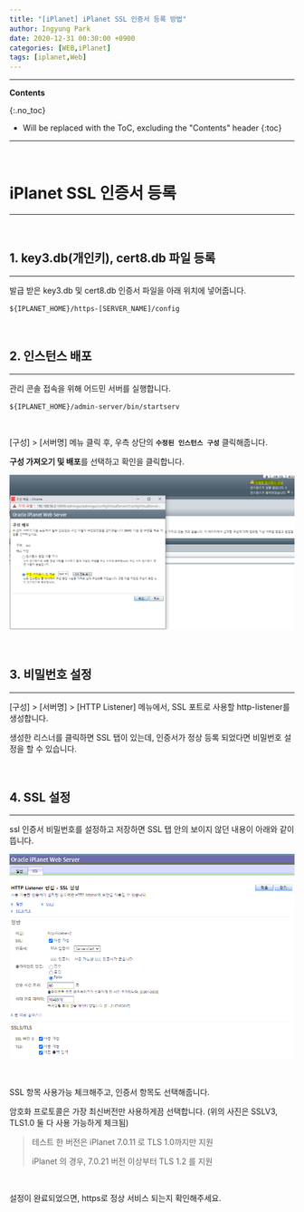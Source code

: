 ```yaml
---
title: "[iPlanet] iPlanet SSL 인증서 등록 방법"
author: Ingyung Park
date: 2020-12-31 00:30:00 +0900
categories: [WEB,iPlanet]
tags: [iplanet,Web]
---
```


---
**Contents**

{:.no_toc}

* Will be replaced with the ToC, excluding the "Contents" header
{:toc}
---

<br/>

# **iPlanet SSL 인증서 등록**

---

<br/>

## 1. **key3.db(개인키), cert8.db 파일 등록**

---



발급 받은 key3.db 및 cert8.db 인증서 파일을 아래 위치에 넣어줍니다.

```shell
${IPLANET_HOME}/https-[SERVER_NAME]/config
```



<br/>



## **2. 인스턴스 배포**

---



관리 콘솔 접속을 위해 어드민 서버를 실행합니다.

```shell
${IPLANET_HOME}/admin-server/bin/startserv
```

<br/>

[구성] > [서버명] 메뉴 클릭 후, 우측 상단의 **`수정된 인스턴스 구성`** 클릭해줍니다.

**구성 가져오기 및 배포**를 선택하고 확인을 클릭합니다.

![iPlanet](/assets/img/posts/iplanet.png)



<br/>

## **3. 비밀번호 설정**

---



[구성] > [서버명] > [HTTP Listener] 메뉴에서, SSL 포트로 사용할 http-listener를 생성합니다.

생성한 리스너를 클릭하면 SSL 탭이 있는데, 인증서가 정상 등록 되었다면 비밀번호 설정을 할 수 있습니다.

<br/>



## **4. SSL 설정**

---



ssl 인증서 비밀번호를 설정하고 저장하면 SSL 탭 안의 보이지 않던 내용이 아래와 같이 뜹니다.

![iPlanet_SSL](/assets/img/posts/iplanet_ssl.png)

<br/>

SSL 항목 사용가능 체크해주고, 인증서 항목도 선택해줍니다.



암호화 프로토콜은 가장 최신버전만 사용하게끔 선택합니다. (위의 사진은 SSLV3, TLS1.0 둘 다 사용 가능하게 체크됨)

> 테스트 한 버전은 iPlanet 7.0.11 로 TLS 1.0까지만 지원
>
> iPlanet 의 경우, 7.0.21 버전 이상부터 TLS 1.2 를 지원

<br/>



설정이 완료되었으면, https로 정상 서비스 되는지 확인해주세요.

<br/>